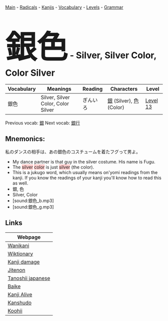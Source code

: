 <style> bigfont {font-size: 100px}</style>
[Main](../README.md) -
[Radicals](../radicals.md) -
[Kanjis](../kanjis.md) -
[Vocabulary](../vocabulary.md) -
[Levels](../levels.md) -
[Grammar](../grammar.md)
# <bigfont> 銀色</bigfont> - Silver, Silver Color, Color Silver 

| Vocabulary | Meanings | Reading | Characters | Level |
| --- | --- | --- | --- | --- |
| 銀色 | Silver, Silver Color, Color Silver | ぎんいろ |  [銀](../kanjis/銀.md) (Silver), [色](../kanjis/色.md) (Color) | [Level 13](../levels/wk_level13.md) |

Previous vocab: [銀](銀.md) Next vocab: [銀行](銀行.md) 

## Mnemonics:
私のダンスの相手は、あの銀色のコスチュームを着たフグって男よ。
* My dance partner is that guy in the silver costume. His name is Fugu.
* The <span style="background-color:#ffcccb"> silver</span> <span style="background-color:#ffcccb"> color</span> is just <span style="background-color:#ffcccb"> silver</span> (the color).
* This is a jukugo word, which usually means on'yomi readings from the kanji. If you know the readings of your kanji you'll know how to read this as well.
* 銀, 色
* Silver, Color
* [sound:銀色_b.mp3]
* [sound:銀色_g.mp3]


## Links 

| Webpage |
| --- |
| [Wanikani          ](https://www.wanikani.com/kanji/銀色) |
| [Wiktionary        ](https://en.wiktionary.org/wiki/銀色) |
| [Kanji damage      ](http://www.kanjidamage.com/kanji/search?utf8=✓&q=銀色) |
| [Jitenon           ](https://jitenon.com/kanji/銀色) |
| [Tanoshii japanese ](https://www.tanoshiijapanese.com/dictionary/kanji.cfm?k=銀色) |
| [Baike             ](https://baike.baidu.com/item/銀色) |
| [Kanji Alive       ](https://app.kanjialive.com/銀色) |
| [Kanshudo          ](https://www.kanshudo.com/searchmn?q=銀色) |
| [Koohii            ](https://kanji.koohii.com/study/kanji/銀色) |

